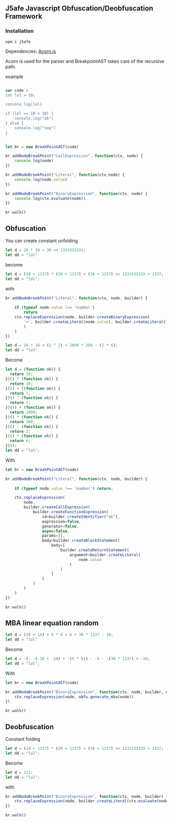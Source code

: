 ## J5afe Javascript Obfuscation/Deobfuscation Framework

### Installation
```
npm i j5afe
```
Dependencies:
<a href="https://github.com/acornjs/acorn">Acorn.js</a>

Acorn is used for the parser and BreakpointAST takes care of the recursive path.

example
```js

var code = `
let lol = 10;

console.log(lol)

if (lol == 10 + 10) {
	console.log("ok")
} else {
	console.log("nop")
}
`	

let br = new BreakPointAST(code)

br.addNodeBreakPoint("CallExpression", function(ctx, node) {
	console.log(node)
})

br.addNodeBreakPoint("Literal", function(ctx,node) {
	console.log(node.value)
})

br.addNodeBreakPoint("BinaryExpression", function(ctx, node) {
	console.log(ctx.evaluate(node))
})

br.walk()

```


## Obfuscation
You can create constant unfolding

```js
let d = 10 * 20 + 30 >> 1333333333;
let dd = "lol"
```
become
```js
let d = (10 + 1337) * (20 + 1337) + (30 + 1337) >> 1333333333 + 1337;
let dd = "lol";
```

with
```js
br.addNodeBreakPoint("Literal", function(ctx, node, builder) {
    
    if (typeof node.value !== 'number')
        return
	ctx.replaceExpression(node, builder.createBinaryExpression(
		'+', builder.createLiteral(node.value), builder.createLiteral(1337)
		)
	)
})
```

```js
let d = 10 * 10 + (1 ^ 2) + 2000 * 300 - (2 * 6);
let dd = "lol"
```

Become
```js
let d = (function ok() {
  return 10;
})() * (function ok() {
  return 10;
})() + ((function ok() {
  return 1;
})() ^ (function ok() {
  return 2;
})()) + (function ok() {
  return 2000;
})() * (function ok() {
  return 300;
})() - (function ok() {
  return 2;
})() * (function ok() {
  return 6;
})();
let dd = "lol";
```
With

```js
let br = new BreakPointAST(code)

br.addNodeBreakPoint("Literal", function(ctx, node, builder) {
    
    if (typeof node.value !== 'number') return;

    ctx.replaceExpression(
        node, 
        builder.createCallExpression(
            builder.createFunctionExpression(
                id=builder.createIdentifier("ok"),
                expression=false, 
                generator=false, 
                async=false, 
                params=[],
                body=builder.createBlockStatement(
                    body=[
                        builder.createReturnStatement(
                            argument=builder.createLiteral(
                                node.value
                            )
                        )
                    ]
                )
            )
        )
    )
})

br.walk()
```

## MBA linear equation random
```js
let d = (10 + 10) + 5 * 6 + 6 + 30 * 1337 - 10;
let dd = "lol"
```

Become
```js
let d = -(- -(-10 + -10) + -(5 * 6)) - -6 - -(30 * 1337) + -10;
let dd = "lol";
```
With
```js
let br = new BreakPointAST(code)

br.addNodeBreakPoint("BinaryExpression", function(ctx, node, builder, obfu) {
    ctx.replaceExpression(node, obfu.generate_mba(node))
})

br.walk()
```

## Deobfuscation
Constant folding
```js
let d = (10 + 1337) * (20 + 1337) + (30 + 1337) >> 1333333333 + 1337;
let dd = "lol";
```

Become
```js
let d = 111;
let dd = "lol";
```
with
```js
br.addNodeBreakPoint("BinaryExpression", function(ctx, node, builder) {
    ctx.replaceExpression(node, builder.createLiteral(ctx.evaluate(node)))
})

br.walk()
```
